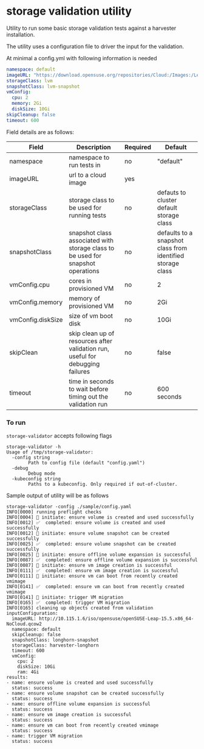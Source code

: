 # storage validation utility
Utility to run some basic storage validation tests against a harvester installation.

The utility uses a configuration file to driver the input for the validation.

At minimal a config.yml with following information is needed

```yaml
namespace: default 
imageURL: "https://download.opensuse.org/repositories/Cloud:/Images:/Leap_15.6/images/openSUSE-Leap-15.6.x86_64-NoCloud.qcow2"
storageClass: lvm
snapshotClass: lvm-snapshot
vmConfig:
  cpu: 2
  memory: 2Gi
  diskSize: 10Gi
skipCleanup: false
timeout: 600
```


Field details are as follows:

| Field | Description | Required | Default |
| --- | --- | --- | --- |
| namespace | namespace to run tests in | no | "default" |
| imageURL | url to a cloud image | yes | |
| storageClass | storage class to be used for running tests | no | defauts to cluster default storage class |
| snapshotClass | snapshot class associated with storage class to be used for snapshot operations | no | defaults to a snapshot class from identified storage class |
| vmConfig.cpu | cores in provisioned VM | no | 2 |
| vmConfig.memory | memory of provisioned VM | no | 2Gi |
| vmConfig.diskSize | size of vm boot disk | no | 10Gi |
| skipClean | skip clean up of resources after validation run, useful for debugging failures | no | false |
| timeout | time in seconds to wait before timing out the validation run | no | 600 seconds |

### To run
`storage-validator` accepts following flags

```
storage-validator -h
Usage of /tmp/storage-validator:
  -config string
    	Path to config file (default "config.yaml")
  -debug
    	Debug mode
  -kubeconfig string
    	Paths to a kubeconfig. Only required if out-of-cluster.
```

Sample output of utility will be as follows

```
storage-validator -config ./sample/config.yaml
INFO[0000] running preflight checks
INFO[0004] 🚀 initiate: ensure volume is created and used successfully
INFO[0012] ✅  completed: ensure volume is created and used successfully
INFO[0012] 🚀 initiate: ensure volume snapshot can be created successfully
INFO[0025] ✅  completed: ensure volume snapshot can be created successfully
INFO[0025] 🚀 initiate: ensure offline volume expansion is successful
INFO[0087] ✅  completed: ensure offline volume expansion is successful
INFO[0087] 🚀 initiate: ensure vm image creation is successful
INFO[0111] ✅  completed: ensure vm image creation is successful
INFO[0111] 🚀 initiate: ensure vm can boot from recently created vmimage
INFO[0141] ✅  completed: ensure vm can boot from recently created vmimage
INFO[0141] 🚀 initiate: trigger VM migration
INFO[0165] ✅  completed: trigger VM migration
INFO[0165] cleaning up objects created from validation
inputConfiguration:
  imageURL: http://10.115.1.6/iso/opensuse/openSUSE-Leap-15.5.x86_64-NoCloud.qcow2
  namespace: default
  skipCleanup: false
  snapshotClass: longhorn-snapshot
  storageClass: harvester-longhorn
  timeout: 600
  vmConfig:
    cpu: 2
    diskSize: 10Gi
    ram: 4Gi
results:
- name: ensure volume is created and used successfully
  status: success
- name: ensure volume snapshot can be created successfully
  status: success
- name: ensure offline volume expansion is successful
  status: success
- name: ensure vm image creation is successful
  status: success
- name: ensure vm can boot from recently created vmimage
  status: success
- name: trigger VM migration
  status: success
```